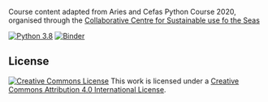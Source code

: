 Course content adapted from Aries and Cefas Python Course 2020, organised through the [Collaborative Centre for Sustainable use fo the Seas](https://www.uea.ac.uk/ccsus/) 

[![Python 3.8](https://img.shields.io/badge/python-3.8-blue.svg)]()
[![Binder](http://mybinder.org/badge.svg)](http://mybinder.org:/repo/ueapy/pythoncourse2020-materials)

## License

[![Creative Commons
License](https://i.creativecommons.org/l/by/4.0/88x31.png)](http://creativecommons.org/licenses/by/4.0/)
This work is licensed under a
[Creative Commons Attribution 4.0 International
License](http://creativecommons.org/licenses/by/4.0/).
